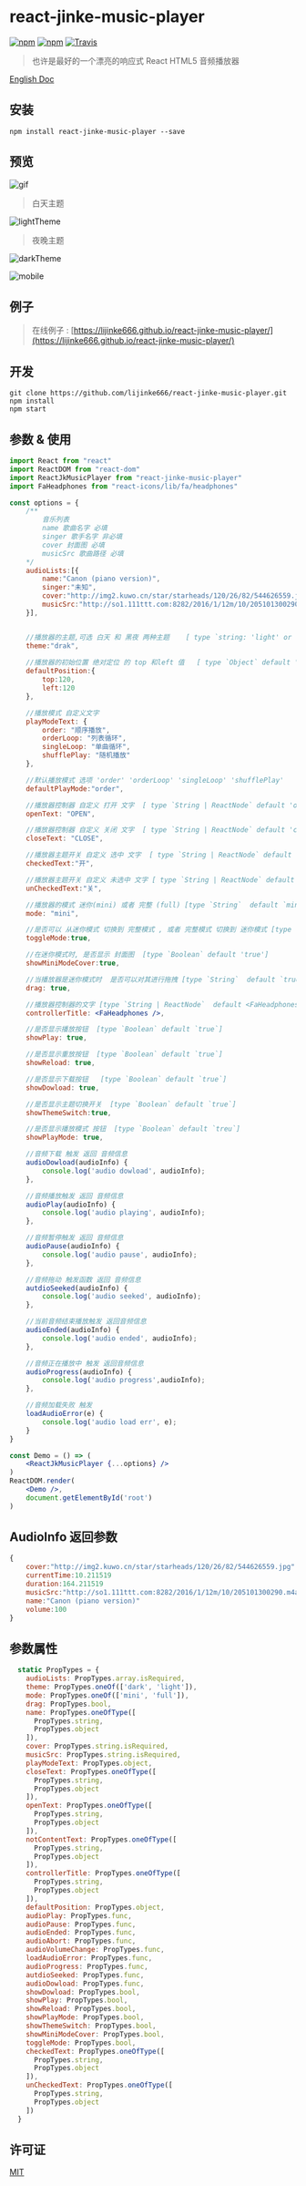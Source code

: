 # react-jinke-music-player
[![npm](https://img.shields.io/npm/dm/localeval.svg)](https://www.npmjs.com/package/react-jinke-music-player)
[![npm](https://img.shields.io/npm/l/express.svg)](https://www.npmjs.com/package/react-jinke-music-player)
[![Travis](https://img.shields.io/travis/rust-lang/rust.svg)](https://www.npmjs.com/package/react-jinke-music-player)
> 也许是最好的一个漂亮的响应式 React HTML5 音频播放器


[English Doc](https://github.com/lijinke666/react-jinke-music-player/blob/master/README.md)

## 安装
```
npm install react-jinke-music-player --save
```

## 预览

![gif](https://github.com/lijinke666/react-jinke-music-player/blob/master/assets/example.gif) <br/>

> 白天主题 <br/>

![lightTheme](https://github.com/lijinke666/react-jinke-music-player/blob/master/assets/light-theme.png)


> 夜晚主题  <br/>

![darkTheme](https://github.com/lijinke666/react-jinke-music-player/blob/master/assets/dark-theme.png)


![mobile](https://github.com/lijinke666/react-jinke-music-player/blob/master/assets/mobile.jpg)

## 例子
> 在线例子 :  [https://lijinke666.github.io/react-jinke-music-player/](https://lijinke666.github.io/react-jinke-music-player/)


## 开发
```
git clone https://github.com/lijinke666/react-jinke-music-player.git
npm install
npm start
```

## 参数 & 使用

```jsx
import React from "react"
import ReactDOM from "react-dom"
import ReactJkMusicPlayer from "react-jinke-music-player"
import FaHeadphones from "react-icons/lib/fa/headphones"

const options = {
    /**
        音乐列表
        name 歌曲名字 必填
        singer 歌手名字 非必填
        cover 封面图 必填
        musicSrc 歌曲路径 必填
    */
    audioLists:[{
        name:"Canon (piano version)",
        singer:"未知",
        cover:"http://img2.kuwo.cn/star/starheads/120/26/82/544626559.jpg",
        musicSrc:"http://so1.111ttt.com:8282/2016/1/12m/10/205101300290.m4a?tflag=1502850639&pin=13888f2d75f5f6229a8a3e818f09d195&ip=118.116.109.58#.mp3"
    }],


    //播放器的主题,可选 白天 和 黑夜 两种主题    [ type `string: 'light' or 'drak'  ` default 'drak' ]
    theme:"drak",
    
    //播放器的初始位置 绝对定位 的 top 和left 值   [ type `Object` default '{top:0,left:0}' ]
    defaultPosition:{
        top:120,
        left:120
    },

    //播放模式 自定义文字
    playModeText: {
        order: "顺序播放",
        orderLoop: "列表循环",
        singleLoop: "单曲循环",
        shufflePlay: "随机播放"
    },

    //默认播放模式 选项 'order' 'orderLoop' 'singleLoop' 'shufflePlay'
    defaultPlayMode:"order",

    //播放器控制器 自定义 打开 文字  [ type `String | ReactNode` default 'open']
    openText: "OPEN",

    //播放器控制器 自定义 关闭 文字  [ type `String | ReactNode` default 'close']
    closeText: "CLOSE",

    //播放器主题开关 自定义 选中 文字  [ type `String | ReactNode` default '-']
    checkedText:"开",

    //播放器主题开关 自定义 未选中 文字 [ type `String | ReactNode` default '-']
    unCheckedText:"关",

    //播放器的模式 迷你(mini) 或者 完整 (full) [type `String`  default `mini`]  
    mode: "mini",

    //是否可以 从迷你模式 切换到 完整模式 , 或者 完整模式 切换到 迷你模式 [type `String` default 'true']
    toggleMode:true,

    //在迷你模式时, 是否显示 封面图  [type `Boolean` default 'true']
    showMiniModeCover:true,

    //当播放器是迷你模式时  是否可以对其进行拖拽 [type `String`  default `true`]
    drag: true,

    //播放器控制器的文字 [type `String | ReactNode`  default <FaHeadphones/>]
    controllerTitle: <FaHeadphones />,

    //是否显示播放按钮  [type `Boolean` default `true`]
    showPlay: true,

    //是否显示重放按钮  [type `Boolean` default `true`]
    showReload: true,

    //是否显示下载按钮   [type `Boolean` default `true`]
    showDowload: true,

    //是否显示主题切换开关  [type `Boolean` default `true`]
    showThemeSwitch:true,

    //是否显示播放模式 按钮  [type `Boolean` default `treu`]
    showPlayMode: true,

    //音频下载 触发 返回 音频信息
    audioDowload(audioInfo) {
        console.log('audio dowload', audioInfo);
    },

    //音频播放触发 返回 音频信息
    audioPlay(audioInfo) {
        console.log('audio playing', audioInfo);
    },

    //音频暂停触发 返回 音频信息
    audioPause(audioInfo) {
        console.log('audio pause', audioInfo);
    },

    //音频拖动 触发函数 返回 音频信息
    autdioSeeked(audioInfo) {
        console.log('audio seeked', audioInfo);
    },

    //当前音频结束播放触发 返回音频信息
    audioEnded(audioInfo) {
        console.log('audio ended', audioInfo);
    },

    //音频正在播放中 触发 返回音频信息
    audioProgress(audioInfo) {
        console.log('audio progress',audioInfo);
    },

    //音频加载失败 触发
    loadAudioError(e) {
        console.log('audio load err', e);
    }
}

const Demo = () => (
    <ReactJkMusicPlayer {...options} />
)
ReactDOM.render(
    <Demo />,
    document.getElementById('root')
)


```

## AudioInfo 返回参数
```js
{
    cover:"http://img2.kuwo.cn/star/starheads/120/26/82/544626559.jpg"   //封面图
    currentTime:10.211519                                                //当前播放时长
    duration:164.211519                                                  //歌曲总时长
    musicSrc:"http://so1.111ttt.com:8282/2016/1/12m/10/205101300290.m4a?  tflag=1502850639pin=13888f2d75f5f6229a8a3e818f09d195&ip=118.116.109.58#.mp3" //歌曲链接
    name:"Canon (piano version)"                                                //歌曲名
    volume:100                                                                  //当前音量
}
```

## 参数属性

```jsx
  static PropTypes = {
    audioLists: PropTypes.array.isRequired,
    theme: PropTypes.oneOf(['dark', 'light']),
    mode: PropTypes.oneOf(['mini', 'full']),
    drag: PropTypes.bool,
    name: PropTypes.oneOfType([
      PropTypes.string,
      PropTypes.object
    ]),
    cover: PropTypes.string.isRequired,
    musicSrc: PropTypes.string.isRequired,
    playModeText: PropTypes.object,
    closeText: PropTypes.oneOfType([
      PropTypes.string,
      PropTypes.object
    ]),
    openText: PropTypes.oneOfType([
      PropTypes.string,
      PropTypes.object
    ]),
    notContentText: PropTypes.oneOfType([
      PropTypes.string,
      PropTypes.object
    ]),
    controllerTitle: PropTypes.oneOfType([
      PropTypes.string,
      PropTypes.object
    ]),
    defaultPosition: PropTypes.object,
    audioPlay: PropTypes.func,
    audioPause: PropTypes.func,
    audioEnded: PropTypes.func,
    audioAbort: PropTypes.func,
    audioVolumeChange: PropTypes.func,
    loadAudioError: PropTypes.func,
    audioProgress: PropTypes.func,
    autdioSeeked: PropTypes.func,
    audioDowload: PropTypes.func,
    showDowload: PropTypes.bool,
    showPlay: PropTypes.bool,
    showReload: PropTypes.bool,
    showPlayMode: PropTypes.bool,
    showThemeSwitch: PropTypes.bool,
    showMiniModeCover: PropTypes.bool,
    toggleMode: PropTypes.bool,
    checkedText: PropTypes.oneOfType([
      PropTypes.string,
      PropTypes.object
    ]),
    unCheckedText: PropTypes.oneOfType([
      PropTypes.string,
      PropTypes.object
    ])
  }
```


## 许可证
[MIT](https://github.com/lijinke666/react-jinke-music-player/blob/master/LICENCE)
